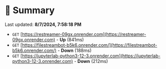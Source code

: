 # 📖 Summary
Last updated: **8/7/2024, 7:58:18 PM**

- `GET` [https://restreamer-09gx.onrender.com](https://restreamer-09gx.onrender.com) - **Up** (841ms)
- `GET` [https://filestreambot-b5k6.onrender.com/](https://filestreambot-b5k6.onrender.com/) - **Down** (188ms)
- `GET` [https://jupyterlab-python3-12-3.onrender.com](https://jupyterlab-python3-12-3.onrender.com) - **Down** (212ms)
